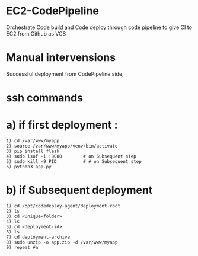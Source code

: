 # EC2-CodePipeline
Orchestrate Code build and Code deploy through code pipeline to give CI to EC2 from Github as VCS

# Manual intervensions

Successful deployment from CodePipeline side, 

# ssh commands 
# a) if first deployment : 
    1) cd /var/www/myapp
    2) source /var/www/myapp/venv/bin/activate
    3) pip install flask
    4) sudo lsof -i :8080        # on Subsequent step
    5) sudo kill -9 PID          # # on Subsequent step
    6) python3 app.py

# b) if Subsequent deployment
    1) cd /opt/codedeploy-agent/deployment-root
    2) ls
    3) cd <unique-folder>
    4) ls 
    5) cd <deployment-id>
    6) ls
    7) cd deployment-archive
    8) sudo unzip -o app.zip -d /var/www/myapp
    9) repeat #a
